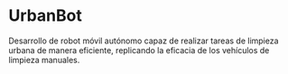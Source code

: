# UrbanBot
Desarrollo de robot móvil autónomo capaz de realizar tareas de limpieza urbana de manera eficiente, replicando la eficacia de los vehículos de limpieza manuales.
